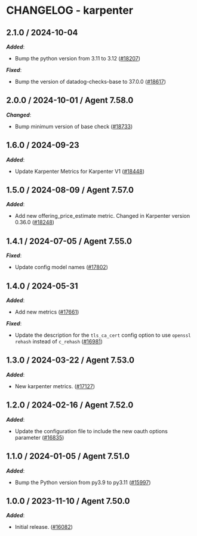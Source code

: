 # CHANGELOG - karpenter

<!-- towncrier release notes start -->

## 2.1.0 / 2024-10-04

***Added***:

* Bump the python version from 3.11 to 3.12 ([#18207](https://github.com/DataDog/integrations-core/pull/18207))

***Fixed***:

* Bump the version of datadog-checks-base to 37.0.0 ([#18617](https://github.com/DataDog/integrations-core/pull/18617))

## 2.0.0 / 2024-10-01 / Agent 7.58.0

***Changed***:

* Bump minimum version of base check ([#18733](https://github.com/DataDog/integrations-core/pull/18733))

## 1.6.0 / 2024-09-23

***Added***:

* Update Karpenter Metrics for Karpenter V1 ([#18448](https://github.com/DataDog/integrations-core/pull/18448))

## 1.5.0 / 2024-08-09 / Agent 7.57.0

***Added***:

* Add new offering_price_estimate metric. Changed in Karpenter version 0.36.0 ([#18248](https://github.com/DataDog/integrations-core/pull/18248))

## 1.4.1 / 2024-07-05 / Agent 7.55.0

***Fixed***:

* Update config model names ([#17802](https://github.com/DataDog/integrations-core/pull/17802))

## 1.4.0 / 2024-05-31

***Added***:

* Add new metrics ([#17661](https://github.com/DataDog/integrations-core/pull/17661))

***Fixed***:

* Update the description for the `tls_ca_cert` config option to use `openssl rehash` instead of `c_rehash` ([#16981](https://github.com/DataDog/integrations-core/pull/16981))

## 1.3.0 / 2024-03-22 / Agent 7.53.0

***Added***:

* New karpenter metrics. ([#17127](https://github.com/DataDog/integrations-core/pull/17127))

## 1.2.0 / 2024-02-16 / Agent 7.52.0

***Added***:

* Update the configuration file to include the new oauth options parameter ([#16835](https://github.com/DataDog/integrations-core/pull/16835))

## 1.1.0 / 2024-01-05 / Agent 7.51.0

***Added***:

* Bump the Python version from py3.9 to py3.11 ([#15997](https://github.com/DataDog/integrations-core/pull/15997))

## 1.0.0 / 2023-11-10 / Agent 7.50.0

***Added***:

* Initial release. ([#16082](https://github.com/DataDog/integrations-core/pull/16082))
